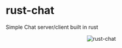 # rust-chat
Simple Chat server/client built in rust

<p align="center">
  <img src="https://user-images.githubusercontent.com/72753578/185837441-6156cd32-83f2-4266-975e-24633143d7b5.gif" alt="rust-chat" title="rust-chat"/>
</p>
